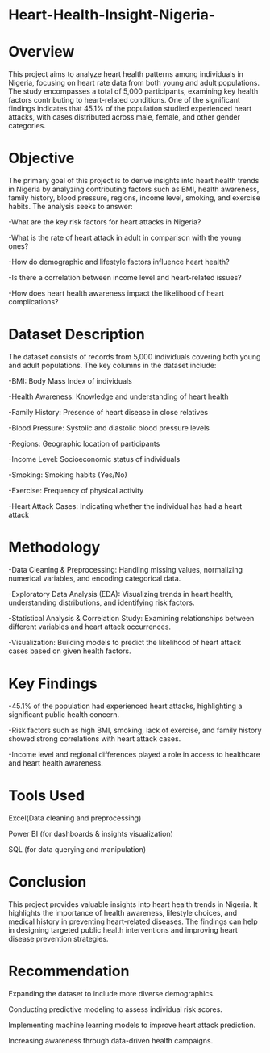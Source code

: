 # Heart-Health-Insight-Nigeria-

# Overview
This project aims to analyze heart health patterns among individuals in Nigeria, focusing on heart rate data from both young and adult populations. The study encompasses a total of 5,000 participants, examining key health factors contributing to heart-related conditions. One of the significant findings indicates that 45.1% of the population studied experienced heart attacks, with cases distributed across male, female, and other gender categories.

# Objective
The primary goal of this project is to derive insights into heart health trends in Nigeria by analyzing contributing factors such as BMI, health awareness, family history, blood pressure, regions, income level, smoking, and exercise habits. The analysis seeks to answer:

-What are the key risk factors for heart attacks in Nigeria?

-What is the rate of heart attack in adult in comparison with the young ones?

-How do demographic and lifestyle factors influence heart health?

-Is there a correlation between income level and heart-related issues?

-How does heart health awareness impact the likelihood of heart complications?

# Dataset Description
The dataset consists of records from 5,000 individuals covering both young and adult populations. The key columns in the dataset include:

-BMI: Body Mass Index of individuals

-Health Awareness: Knowledge and understanding of heart health

-Family History: Presence of heart disease in close relatives

-Blood Pressure: Systolic and diastolic blood pressure levels

-Regions: Geographic location of participants

-Income Level: Socioeconomic status of individuals

-Smoking: Smoking habits (Yes/No)

-Exercise: Frequency of physical activity

-Heart Attack Cases: Indicating whether the individual has had a heart attack

# Methodology
-Data Cleaning & Preprocessing: Handling missing values, normalizing numerical variables, and encoding categorical data.

-Exploratory Data Analysis (EDA): Visualizing trends in heart health, understanding distributions, and identifying risk factors.

-Statistical Analysis & Correlation Study: Examining relationships between different variables and heart attack occurrences.

-Visualization: Building models to predict the likelihood of heart attack cases based on given health factors.

# Key Findings
-45.1% of the population had experienced heart attacks, highlighting a significant public health concern.

-Risk factors such as high BMI, smoking, lack of exercise, and family history showed strong correlations with heart attack cases.

-Income level and regional differences played a role in access to healthcare and heart health awareness.

# Tools Used
Excel(Data cleaning and preprocessing)

Power BI (for dashboards & insights visualization)

SQL (for data querying and manipulation)

# Conclusion
This project provides valuable insights into heart health trends in Nigeria. It highlights the importance of health awareness, lifestyle choices, and medical history in preventing heart-related diseases. The findings can help in designing targeted public health interventions and improving heart disease prevention strategies.

# Recommendation
Expanding the dataset to include more diverse demographics.

Conducting predictive modeling to assess individual risk scores.

Implementing machine learning models to improve heart attack prediction.

Increasing awareness through data-driven health campaigns.

